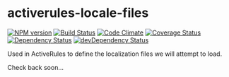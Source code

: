 # activerules-locale-files

[![NPM version](https://img.shields.io/npm/v/activerules-locale-files.svg)](https://www.npmjs.com/package/activerules-locale-files)
[![Build Status](https://travis-ci.org/bwinkers/activerules-locale-files.svg?branch=master)](https://travis-ci.org/bwinkers/activerules-locale-files)
[![Code Climate](https://codeclimate.com/github/bwinkers/activerules-locale-files/badges/gpa.svg)](https://codeclimate.com/github/bwinkers/activerules-locale-files)
[![Coverage Status](https://img.shields.io/coveralls/bwinkers/activerules-locale-files.svg)](https://coveralls.io/github/bwinkers/activerules-locale-files)
[![Dependency Status](https://img.shields.io/david/bwinkers/activerules-locale-files.svg?label=deps)](https://david-dm.org/bwinkers/activerules-locale-files)
[![devDependency Status](https://img.shields.io/david/dev/bwinkers/activerules-locale-files.svg?label=devDeps)](https://david-dm.org/bwinkers/activerules-locale-files#info=devDependencies)


Used in ActiveRules to define the localization files we will attempt to load.

Check back soon...
